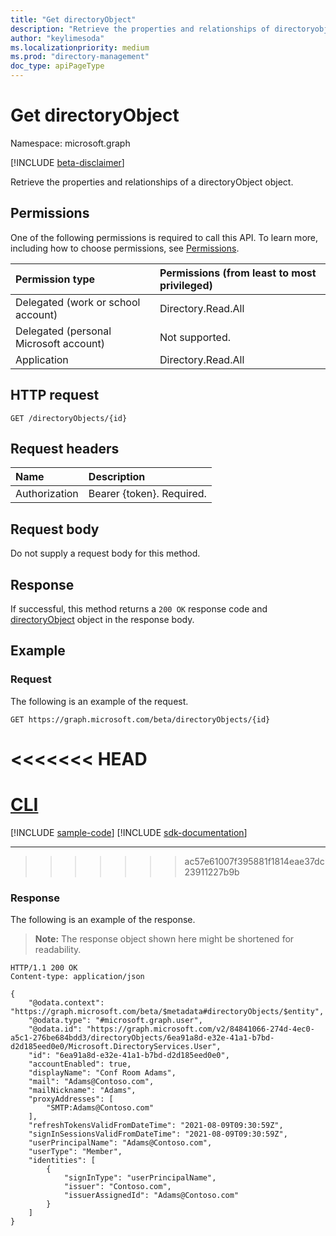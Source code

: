```yaml
---
title: "Get directoryObject"
description: "Retrieve the properties and relationships of directoryobject object."
author: "keylimesoda"
ms.localizationpriority: medium
ms.prod: "directory-management"
doc_type: apiPageType
---
```


# Get directoryObject

Namespace: microsoft.graph

[!INCLUDE [beta-disclaimer](../../includes/beta-disclaimer.md)]

Retrieve the properties and relationships of a directoryObject object.

## Permissions
One of the following permissions is required to call this API. To learn more, including how to choose permissions, see [Permissions](/graph/permissions-reference).

|Permission type      | Permissions (from least to most privileged)              |
|:--------------------|:---------------------------------------------------------|
|Delegated (work or school account) | Directory.Read.All    |
|Delegated (personal Microsoft account) | Not supported.    |
|Application | Directory.Read.All |

## HTTP request
<!-- { "blockType": "ignored" } -->
```http
GET /directoryObjects/{id}
```

## Request headers

| Name       | Description|
|:-----------|:------|
| Authorization  | Bearer {token}. Required. |

## Request body

Do not supply a request body for this method.

## Response

If successful, this method returns a `200 OK` response code and [directoryObject](../resources/directoryobject.md) object in the response body.

## Example

### Request
The following is an example of the request.

<!-- {
  "blockType": "request",
  "name": "get_directoryobject"
}-->
```msgraph-interactive
GET https://graph.microsoft.com/beta/directoryObjects/{id}
```

<<<<<<< HEAD
=======
# [CLI](#tab/cli)
[!INCLUDE [sample-code](../includes/snippets/cli/get-directoryobject-cli-snippets.md)]
[!INCLUDE [sdk-documentation](../includes/snippets/snippets-sdk-documentation-link.md)]

---

>>>>>>> ac57e61007f395881f1814eae37dc23911227b9b
### Response


The following is an example of the response. 
>**Note:** The response object shown here might be shortened for readability.

<!-- {
  "blockType": "response",
  "truncated": true,
  "@odata.type": "microsoft.graph.directoryObject"
} -->
```http
HTTP/1.1 200 OK
Content-type: application/json

{
    "@odata.context": "https://graph.microsoft.com/beta/$metadata#directoryObjects/$entity",
    "@odata.type": "#microsoft.graph.user",
    "@odata.id": "https://graph.microsoft.com/v2/84841066-274d-4ec0-a5c1-276be684bdd3/directoryObjects/6ea91a8d-e32e-41a1-b7bd-d2d185eed0e0/Microsoft.DirectoryServices.User",
    "id": "6ea91a8d-e32e-41a1-b7bd-d2d185eed0e0",
    "accountEnabled": true,
    "displayName": "Conf Room Adams",
    "mail": "Adams@Contoso.com",
    "mailNickname": "Adams",
    "proxyAddresses": [
        "SMTP:Adams@Contoso.com"
    ],
    "refreshTokensValidFromDateTime": "2021-08-09T09:30:59Z",
    "signInSessionsValidFromDateTime": "2021-08-09T09:30:59Z",
    "userPrincipalName": "Adams@Contoso.com",
    "userType": "Member",
    "identities": [
        {
            "signInType": "userPrincipalName",
            "issuer": "Contoso.com",
            "issuerAssignedId": "Adams@Contoso.com"
        }
    ]
}
```

<!-- uuid: 8fcb5dbc-d5aa-4681-8e31-b001d5168d79
2015-10-25 14:57:30 UTC -->
<!--
{
  "type": "#page.annotation",
  "description": "Get directoryObject",
  "keywords": "",
  "section": "documentation",
  "tocPath": "",
  "suppressions": [
  ]
}
-->
